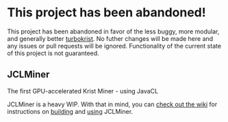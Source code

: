 # This project has been abandoned!
This project has been abandoned in favor of the less buggy, more modular, and generally better [turbokrist](https://github.com/apemanzilla/turbokrist). No futher changes will be made here and any issues or pull requests will be ignored. Functionality of the current state of this project is not guaranteed.

## JCLMiner
The first GPU-accelerated Krist Miner - using JavaCL

JCLMiner is a heavy WIP. With that in mind, you can [check out the wiki](https://github.com/apemanzilla/JCLMiner/wiki) for instructions on [building](https://github.com/apemanzilla/JCLMiner/wiki/Building) and [using](https://github.com/apemanzilla/JCLMiner/wiki/Usage) JCLMiner.
